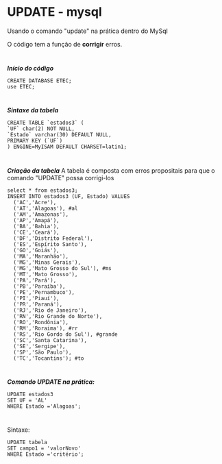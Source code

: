 # UPDATE - mysql
 Usando o comando "update" na prática dentro do MySql
 
O código tem a função de **corrigir** erros.
#

__*Início do código*__
```
CREATE DATABASE ETEC;
use ETEC;
```
#

__*Sintaxe da tabela*__
```
CREATE TABLE `estados3` (
`UF` char(2) NOT NULL,
`Estado` varchar(30) DEFAULT NULL,
PRIMARY KEY (`UF`)
) ENGINE=MyISAM DEFAULT CHARSET=latin1;
```
#

__*Criação da tabela*__
A tabela é composta com erros propositais para que o comando "UPDATE" possa corrigi-los
```
select * from estados3;
INSERT INTO estados3 (UF, Estado) VALUES 
  ('AC','Acre'),  
  ('AT','Alagoas'), #al
  ('AM','Amazonas'),
  ('AP','Amapá'),
  ('BA','Bahia'),
  ('CE','Ceará'),
  ('DF','Distrito Federal'),
  ('ES','Espírito Santo'),
  ('GO','Goiás'),
  ('MA','Maranhão'),
  ('MG','Minas Gerais'),
  ('MG','Mato Grosso do Sul'), #ms
  ('MT','Mato Grosso'),
  ('PA','Pará'),
  ('PB','Paraíba'),
  ('PE','Pernambuco'),
  ('PI','Piauí'),
  ('PR','Paraná'),
  ('RJ','Rio de Janeiro'),
  ('RN','Rio Grande do Norte'),
  ('RO','Rondônia'),
  ('RM','Roraima'), #rr
  ('RS','Rio Gordo do Sul'), #grande
  ('SC','Santa Catarina'),
  ('SE','Sergipe'),
  ('SP','São Paulo'),
  ('TC','Tocantins'); #to
```
#
__*Comando UPDATE na prática:*__
```
UPDATE estados3
SET UF = 'AL'
WHERE Estado ='Alagoas';
```
#
Sintaxe:
```
UPDATE tabela
SET campo1 = 'valorNovo'
WHERE Estado ='critério';
```



